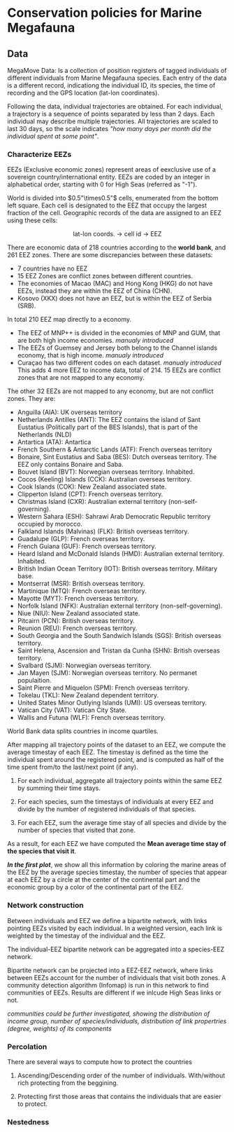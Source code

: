 # Conservation policies for Marine Megafauna

## Data

MegaMove Data: Is a collection of position registers of tagged individuals of different individuals from Marine Megafauna species. Each entry of the data is a different record, indicationg the individual ID, its species, the time of recording and the GPS location (lat-lon coordinates).


Following the data, individual trajectories are obtained. For each individual, a trajectory is a sequence of points separated by less than 2 days. Each individual may describe multiple trajectories. All trajectories are scaled to last 30 days, so the scale indicates _"how many days per month did the individual spent at some point"_.


### Characterize EEZs
EEZs (Exclusive economic zones) represent areas of eexclusive use of a sovereign country/international entity.
EEZs are coded by an integer in alphabetical order, starting with 0 for High Seas (referred as "-1").

World is divided into $0.5"\times0.5"$ cells, enumerated from the bottom left square. Each cell is designated to the EEZ that occupy the largest fraction of the cell. Geographic records of the data are assigned to an EEZ using these cells:

<center>lat-lon coords. &rarr; cell id &rarr; EEZ</center>

There are economic data of 218 countries according to the **world bank**, and 261 EEZ zones. There are some discrepancies between these datasets:

- 7 countries have no EEZ
- 15 EEZ Zones are conflict zones between different countries.
- The economies of Macao (MAC) and Hong Kong (HKG) do not have EEZs, instead they are within the EEZ of China (CHN).
- Kosovo (XKX) does not have an EEZ, but is within the EEZ of Serbia (SRB).

In total 210 EEZ map directly to a economy. 
- The EEZ of MNP++ is divided in the economies of MNP and GUM, that are both high income economies. *manualy introduced*
- The EEZs of Guemsey and Jersey both belong to the Channel islands economy, that is high income. *manualy introduced*
- Curaçao has two different codes on each dataset. *manualy introduced*
This adds 4 more EEZ to income data, total of 214. 15 EEZs are conflict zones that are not mapped to any economy.

The other 32 EEZs are not mapped to any economy, but are not conflict zones. They are:
- Anguilla (AIA): UK overseas territory
- Netherlands Antilles (ANT): The EEZ contains the island of Sant Eustatius (Politically part of the BES Islands), that is part of the Netherlands (NLD)
- Antartica (ATA): Antartica
- French Southern & Antarctic Lands (ATF): French overseas territory
- Bonaire, Sint Eustatius and Saba (BES): Dutch overseas territory. The EEZ only contains Bonaire and Saba.
- Bouvet Island (BVT): Norwegian overseas territory. Inhabited.
- Cocos (Keeling) Islands (CCK): Australian overseas territory. 
- Cook Islands (COK): New Zealand associated state.
- Clipperton Island (CPT): French overseas territory.       
- Christmas Island (CXR): Australian external territory (non-self-governing).
- Western Sahara (ESH): Sahrawi Arab Democratic Republic territory occupied by morocco.
- Falkland Islands (Malvinas) (FLK): British overseas territory.
- Guadalupe (GLP): French overseas territory.
- French Guiana (GUF): French overseas territory.
- Heard Island and McDonald Islands (HMD): Australian external territory. Inhabited.    
- British Indian Ocean Territory (IOT): British overseas territory. Military base.
- Montserrat (MSR): British overseas territory.
- Martinique (MTQ): French overseas territory.
- Mayotte (MYT): French overseas territory.
- Norfolk Island (NFK): Australian external territory (non-self-governing).
- Niue (NIU): New Zealand associated state.
- Pitcairn (PCN): British overseas territory.
- Reunion (REU): French overseas territory.
- South Georgia and the South Sandwich Islands (SGS): British overseas territory.
- Saint Helena, Ascension and Tristan da Cunha (SHN): British overseas territory.   
- Svalbard (SJM): Norwegian overseas territory.
- Jan Mayen (SJM): Norwegian overseas territory. No permanet populaition.
- Saint Pierre and Miquelon (SPM): French overseas territory.
- Tokelau (TKL): New Zealand dependent territory.
- United States Minor Outlying Islands (UMI): US overseas territory.
- Vatican City (VAT): Vatican City State. 
- Wallis and Futuna (WLF): French overseas territory.


World Bank data splits countries in income quartiles.

After mapping all trajectory points of the dataset to an EEZ, we compute the average timestay of each EEZ. The timestay is defined as the time the individual spent around the registered point, and is computed as half of the time spent from/to the last/next point (if any).  

1. For each individual, aggregate all trajectory points within the same EEZ by summing their time stays. 

2. For each species, sum the timestays of individuals at every EEZ and divide by the number of registered individuals of that species. 

3. For each EEZ, sum the average time stay of all species and divide by the number of species that visited that zone.

As a result, for each EEZ we have computed the **Mean average time stay of the species that visit it**.

***In the first plot***, we show all this information by coloring the marine areas of the EEZ by the average species timestay, the number of species that appear at each EEZ by a circle at the center of the continental part and the economic group by a color of the continental part of the EEZ.

### Network construction

Between individuals and EEZ we define a bipartite network, with links pointing EEZs visited by each individual. In a weighted version, each link is weighted by the timestay of the individual and the EEZ.

The individual-EEZ bipartite network can be aggregated into a species-EEZ network.

Bipartite network can be projected into a EEZ-EEZ network, where links between EEZs account for the number of individuals that visit both zones. A community detection algorithm (Infomap) is run in this network to find communities of EEZs. Results are different if we inlcude High Seas links or not.

_communities could be further investigated, showing the distribution of income group, number of species/individuals, distribution of link propertries (degree, weights) of its components_

### Percolation

There are several ways to compute how to protect the countries

1. Ascending/Descending order of the number of individuals. With/without rich protecting from the beggining.

2. Protecting first those areas that contains the individuals that are easier to protect.


### Nestedness




